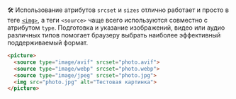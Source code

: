 🛠 Использование атрибутов `srcset` и `sizes` отлично работает и просто в теге [`<img>`](/html/img/), а теги `<source>` чаще всего используются совместно с атрибутом `type`. Подготовка и указание изображений, видео или аудио различных типов помогает браузеру выбрать наиболее эффективный поддерживаемый формат.

```html
<picture>
  <source type="image/avif" srcset="photo.avif">
  <source type="image/webp" srcset="photo.webp">
  <source type="image/jpeg" srcset="photo.jpg">
  <img src="photo.jpg" alt="Тестовая картинка">
</picture>
```
